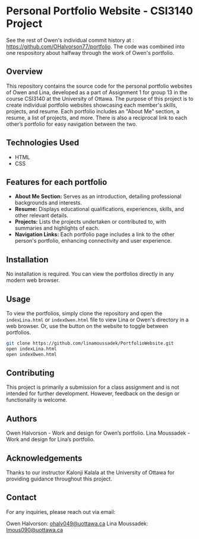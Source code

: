 # Personal Portfolio Website - CSI3140 Project

See the rest of Owen's individual commit history at : https://github.com/OHalvorson77/portfolio. The code was combined into one respository about halfway through the work of Owen's portfolio.

## Overview
This repository contains the source code for the personal portfolio websites of Owen and Lina, developed as a part of Assignment 1 for group 13 in the course CSI3140 at the University of Ottawa. 
The purpose of this project is to create individual portfolio websites showcasing each member's skills, projects, and resume. 
Each portfolio includes an "About Me" section, a resume, a list of projects, and more. 
There is also a reciprocal link to each other’s portfolio for easy navigation between the two.

## Technologies Used
- HTML
- CSS

## Features for each portfolio
- **About Me Section:** Serves as an introduction, detailing professional backgrounds and interests.
- **Resume:** Displays educational qualifications, experiences, skills, and other relevant details.
- **Projects:** Lists the projects undertaken or contributed to, with summaries and highlights of each.
- **Navigation Links:** Each portfolio page includes a link to the other person's portfolio, enhancing connectivity and user experience.

## Installation
No installation is required. You can view the portfolios directly in any modern web browser.

## Usage
To view the portfolios, simply clone the repository and open the `indexLina.html` or `indexOwen.html` file to view Lina or Owen's directory in a web browser. Or, use the button on the website to toggle between portfolios.

```bash
git clone https://github.com/linamoussadek/PortfolioWebsite.git
open indexLina.html
open indexOwen.html
```

## Contributing
This project is primarily a submission for a class assignment and is not intended for further development. However, feedback on the design or functionality is welcome.

## Authors
Owen Halvorson - Work and design for Owen’s portfolio.
Lina Moussadek - Work and design for Lina’s portfolio.

## Acknowledgements
Thanks to our instructor Kalonji Kalala at the University of Ottawa for providing guidance throughout this project.

## Contact
For any inquiries, please reach out via email:

Owen Halvorson: ohalv049@uottawa.ca
Lina Moussadek: lmous090@uottawa.ca
